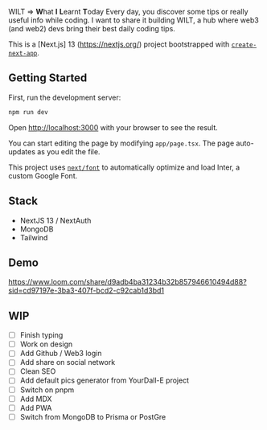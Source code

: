 WILT => **W**hat **I** **L**earnt **T**oday
Every day, you discover some tips or really useful info while coding. I want to share it building WILT, a hub where web3 (and web2) devs bring their best daily coding tips.

This is a [Next.js] 13 (https://nextjs.org/) project bootstrapped with [`create-next-app`](https://github.com/vercel/next.js/tree/canary/packages/create-next-app).

## Getting Started

First, run the development server:

```bash
npm run dev
```

Open [http://localhost:3000](http://localhost:3000) with your browser to see the result.

You can start editing the page by modifying `app/page.tsx`. The page auto-updates as you edit the file.

This project uses [`next/font`](https://nextjs.org/docs/basic-features/font-optimization) to automatically optimize and load Inter, a custom Google Font.

## Stack
- NextJS 13 / NextAuth
- MongoDB
- Tailwind

## Demo

https://www.loom.com/share/d9adb4ba31234b32b857946610494d88?sid=cd97197e-3ba3-407f-bcd2-c92cab1d3bd1

## WIP 

 - [ ] Finish typing
 - [ ] Work on design
 - [ ] Add Github / Web3 login
 - [ ] Add share on social network
 - [ ] Clean SEO
 - [ ] Add default pics generator from YourDall-E project
 - [ ] Switch on pnpm
 - [ ] Add MDX
 - [ ] Add PWA
 - [ ] Switch from MongoDB to Prisma or PostGre
